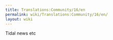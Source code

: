 ```yaml
---
title: Translations:Community/16/en
permalink: wiki/Translations:Community/16/en/
layout: wiki
---
```


Tidal news etc
